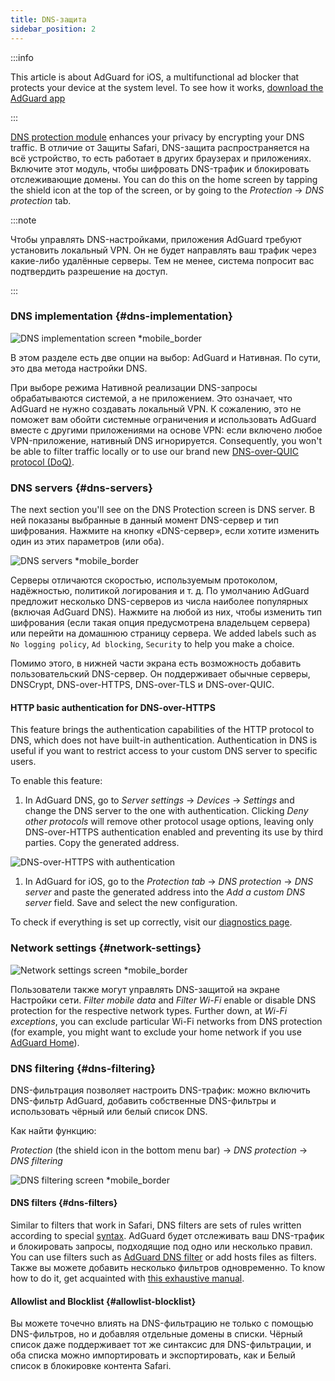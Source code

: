 ```yaml
---
title: DNS-защита
sidebar_position: 2
---
```


:::info

This article is about AdGuard for iOS, a multifunctional ad blocker that protects your device at the system level. To see how it works, [download the AdGuard app](https://agrd.io/download-kb-adblock)

:::

[DNS protection module](https://adguard-dns.io/kb/general/dns-filtering/) enhances your privacy by encrypting your DNS traffic. В отличие от Защиты Safari, DNS-защита распространяется на всё устройство, то есть работает в других браузерах и приложениях. Включите этот модуль, чтобы шифровать DNS-трафик и блокировать отслеживающие домены. You can do this on the home screen by tapping the shield icon at the top of the screen, or by going to the _Protection_ → _DNS protection_ tab.

:::note

Чтобы управлять DNS-настройками, приложения AdGuard требуют установить локальный VPN. Он не будет направлять ваш трафик через какие-либо удалённые серверы. Тем не менее, система попросит вас подтвердить разрешение на доступ.

:::

### DNS implementation {#dns-implementation}

![DNS implementation screen \*mobile\_border](https://cdn.adtidy.org/public/Adguard/kb/iOS/features/implementation_en.jpeg)

В этом разделе есть две опции на выбор: AdGuard и Нативная. По сути, это два метода настройки DNS.

При выборе режима Нативной реализации DNS-запросы обрабатываются системой, а не приложением. Это означает, что AdGuard не нужно создавать локальный VPN. К сожалению, это не поможет вам обойти системные ограничения и использовать AdGuard вместе с другими приложениями на основе VPN: если включено любое VPN-приложение, нативный DNS игнорируется. Consequently, you won't be able to filter traffic locally or to use our brand new [DNS-over-QUIC protocol (DoQ)](https://adguard.com/en/blog/dns-over-quic.html).

### DNS servers {#dns-servers}

The next section you'll see on the DNS Protection screen is DNS server. В ней показаны выбранные в данный момент DNS-сервер и тип шифрования. Нажмите на кнопку «DNS-сервер», если хотите изменить один из этих параметров (или оба).

![DNS servers \*mobile\_border](https://cdn.adtidy.org/public/Adguard/kb/iOS/features/dns_server_en.jpeg)

Серверы отличаются скоростью, используемым протоколом, надёжностью, политикой логирования и т. д. По умолчанию AdGuard предложит несколько DNS-серверов из числа наиболее популярных (включая AdGuard DNS). Нажмите на любой из них, чтобы изменить тип шифрования (если такая опция предусмотрена владельцем сервера) или перейти на домашнюю страницу сервера. We added labels such as `No logging policy`, `Ad blocking`, `Security` to help you make a choice.

Помимо этого, в нижней части экрана есть возможность добавить пользовательский DNS-сервер. Он поддерживает обычные серверы, DNSCrypt, DNS-over-HTTPS, DNS-over-TLS и DNS-over-QUIC.

#### HTTP basic authentication for DNS-over-HTTPS

This feature brings the authentication capabilities of the HTTP protocol to DNS, which does not have built-in authentication. Authentication in DNS is useful if you want to restrict access to your custom DNS server to specific users.

To enable this feature:

1. In AdGuard DNS, go to _Server settings_ → _Devices_ → _Settings_ and change the DNS server to the one with authentication. Clicking _Deny other protocols_ will remove other protocol usage options, leaving only DNS-over-HTTPS authentication enabled and preventing its use by third parties. Copy the generated address.

![DNS-over-HTTPS with authentication](https://cdn.adtidy.org/content/release_notes/dns/v2-7/http-auth/http-auth-en.png)

1. In AdGuard for iOS, go to the _Protection tab_ → _DNS protection_ → _DNS server_ and paste the generated address into the _Add a custom DNS server_ field. Save and select the new configuration.

To check if everything is set up correctly, visit our [diagnostics page](https://adguard.com/en/test.html).

### Network settings {#network-settings}

![Network settings screen \*mobile\_border](https://cdn.adtidy.org/public/Adguard/kb/iOS/features/network_settings_en.jpeg)

Пользователи также могут управлять DNS-защитой на экране Настройки сети. _Filter mobile data_ and _Filter Wi-Fi_ enable or disable DNS protection for the respective network types. Further down, at _Wi-Fi exceptions_, you can exclude particular Wi-Fi networks from DNS protection (for example, you might want to exclude your home network if you use [AdGuard Home](https://adguard.com/adguard-home/overview.html)).

### DNS filtering {#dns-filtering}

DNS-фильтрация позволяет настроить DNS-трафик: можно включить DNS-фильтр AdGuard, добавить собственные DNS-фильтры и использовать чёрный или белый список DNS.

Как найти функцию:

_Protection_ (the shield icon in the bottom menu bar) → _DNS protection_ → _DNS filtering_

![DNS filtering screen \*mobile\_border](https://cdn.adtidy.org/public/Adguard/kb/iOS/features/dns_filtering_en.jpeg)

#### DNS filters {#dns-filters}

Similar to filters that work in Safari, DNS filters are sets of rules written according to special [syntax](https://adguard-dns.io/kb/general/dns-filtering-syntax/). AdGuard будет отслеживать ваш DNS-трафик и блокировать запросы, подходящие под одно или несколько правил. You can use filters such as [AdGuard DNS filter](https://github.com/AdguardTeam/AdguardSDNSFilter) or add hosts files as filters. Также вы можете добавить несколько фильтров одновременно. To know how to do it, get acquainted with [this exhaustive manual](adguard-for-ios/solving-problems/system-wide-filtering).

#### Allowlist and Blocklist {#allowlist-blocklist}

Вы можете точечно влиять на DNS-фильтрацию не только с помощью DNS-фильтров, но и добавляя отдельные домены в списки. Чёрный список даже поддерживает тот же синтаксис для DNS-фильтрации, и оба списка можно импортировать и экспортировать, как и Белый список в блокировке контента Safari.
